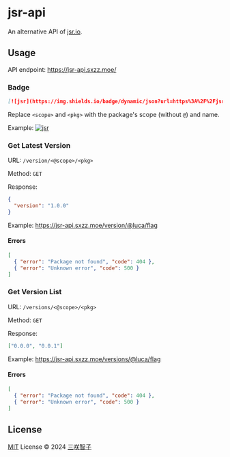 # jsr-api

An alternative API of [jsr.io](https://jsr.io).

## Usage

API endpoint: https://jsr-api.sxzz.moe/

### Badge

```md
[![jsr](https://img.shields.io/badge/dynamic/json?url=https%3A%2F%2Fjsr-api.sxzz.moe%2Fversion%2F%40<scope>%2F<pkg>&query=version&prefix=v&label=jsr&color=%23faee4a)](https://jsr.io/@<scope>/<pkg>)
```

Replace `<scope>` and `<pkg>` with the package's scope (without `@`) and name.

Example:
[![jsr](https://img.shields.io/badge/dynamic/json?url=https%3A%2F%2Fjsr-api.sxzz.moe%2Fversion%2F%40sxzz%2Fast-kit&query=version&prefix=v&label=jsr&color=%23faee4a)](https://jsr.io/@sxzz/ast-kit)

### Get Latest Version

URL: `/version/<@scope>/<pkg>`

Method: `GET`

Response:

```json
{
  "version": "1.0.0"
}
```

Example: https://jsr-api.sxzz.moe/version/@luca/flag

#### Errors

```json
[
  { "error": "Package not found", "code": 404 },
  { "error": "Unknown error", "code": 500 }
]
```

### Get Version List

URL: `/versions/<@scope>/<pkg>`

Method: `GET`

Response:

```json
["0.0.0", "0.0.1"]
```

Example: https://jsr-api.sxzz.moe/versions/@luca/flag

#### Errors

```json
[
  { "error": "Package not found", "code": 404 },
  { "error": "Unknown error", "code": 500 }
]
```

## License

[MIT](./LICENSE) License © 2024 [三咲智子](https://github.com/sxzz)
